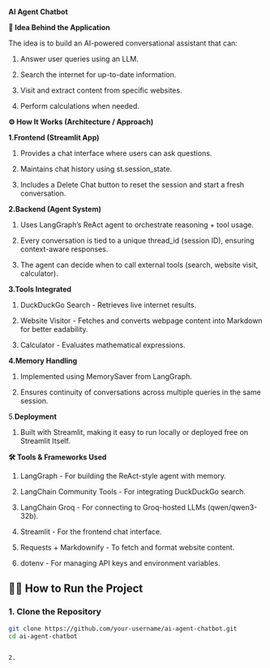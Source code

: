 **AI Agent Chatbot**


**🚀 Idea Behind the Application**

The idea is to build an AI-powered conversational assistant that can:

1. Answer user queries using an LLM.

2. Search the internet for up-to-date information.

3. Visit and extract content from specific websites.
   
4. Perform calculations when needed.



**⚙️ How It Works (Architecture / Approach)**


**1.**Frontend (Streamlit App)****

   1. Provides a chat interface where users can ask questions.
 
   2. Maintains chat history using st.session_state.
 
   3. Includes a Delete Chat button to reset the session and start a fresh conversation.
   

**2.**Backend (Agent System)****

   1. Uses LangGraph’s ReAct agent to orchestrate reasoning + tool usage.

   2. Every conversation is tied to a unique thread_id (session ID), ensuring context-aware
   responses.

   3. The agent can decide when to call external tools (search, website visit, calculator).
   

**3.**Tools Integrated****

   1. DuckDuckGo Search - Retrieves live internet results.
 
  2. Website Visitor - Fetches and converts webpage content into Markdown for better  eadability.
 
  3.  Calculator - Evaluates mathematical expressions.


**4.**Memory Handling****

   1. Implemented using MemorySaver from LangGraph.
 
   2. Ensures continuity of conversations across multiple queries in the same session.
   

5.**Deployment**

  1. Built with Streamlit, making it easy to run locally or deployed free on Streamlit   Itself.



**🛠️ Tools & Frameworks Used**

  1. LangGraph - For building the ReAct-style agent with memory.

  2. LangChain Community Tools - For integrating DuckDuckGo search.

  3. LangChain Groq - For connecting to Groq-hosted LLMs (qwen/qwen3-32b).

  4. Streamlit - For the frontend chat interface.

  5. Requests + Markdownify - To fetch and format website content.

  6. dotenv - For managing API keys and environment variables.


## 🏃‍♂️ How to Run the Project  

### 1. Clone the Repository  
```bash
git clone https://github.com/your-username/ai-agent-chatbot.git
cd ai-agent-chatbot


2. 
